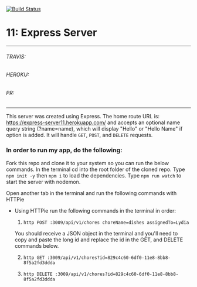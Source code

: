 [![Build Status](https://travis-ci.org/Lennerblom/09-rest-persistence.svg?branch=master)](https://travis-ci.org/Lennerblom/09-rest-persistence)

# 11: Express Server
___
###### TRAVIS: 
###### HEROKU: 
###### PR: 
___
This server was created using Express.  The home route URL is: https://express-server11.herokuapp.com/ and accepts an optional name query string (?name=name), which will display "Hello" or "Hello Name" if option is added.  It will handle `GET`, `POST`, and `DELETE` requests. 

### **In order to run my app, do the following:**

Fork this repo and clone it to your system so you can run the below commands.  In the terminal cd into the root folder of the cloned repo.  Type `npm init -y` then `npm i` to load the dependencies. Type `npm run watch` to start the server with nodemon.

Open another tab in the terminal and run the following commands with HTTPie

* Using HTTPie run the following commands in the terminal in order:

  1. `http POST :3009/api/v1/chores choreName=dishes assignedTo=Lydia`

  You should receive a JSON object in the terminal and you'll need to copy and paste the long id and replace the id in the GET, and DELETE commands below.

  2. `http GET :3009/api/v1/chores?id=829c4c60-6df0-11e8-8bb8-8f5a2fd3ddda`

  3. `http DELETE :3009/api/v1/chores?id=829c4c60-6df0-11e8-8bb8-8f5a2fd3ddda`
